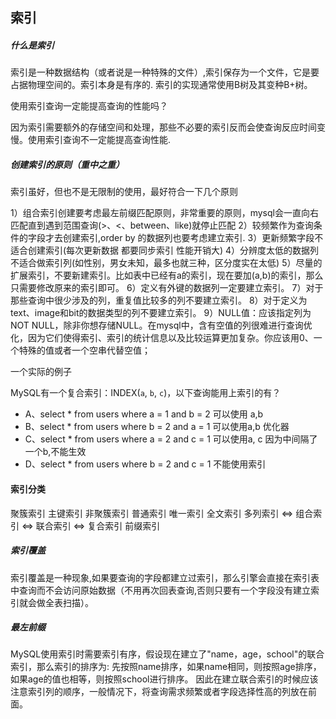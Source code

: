## 索引

##### 什么是索引 

索引是一种数据结构（或者说是一种特殊的文件）,索引保存为一个文件，它是要占据物理空间的。索引本身是有序的.
索引的实现通常使用B树及其变种B+树。

使用索引查询一定能提高查询的性能吗？

因为索引需要额外的存储空间和处理，那些不必要的索引反而会使查询反应时间变慢。使用索引查询不一定能提高查询性能.

##### 创建索引的原则（重中之重）

索引虽好，但也不是无限制的使用，最好符合一下几个原则

1）组合索引创建要考虑最左前缀匹配原则，非常重要的原则，mysql会一直向右匹配直到遇到范围查询(>、<、between、like)就停止匹配
2）较频繁作为查询条件的字段才去创建索引,order by 的数据列也要考虑建立索引.
3）更新频繁字段不适合创建索引(每次更新数据 都要同步索引 性能开销大)
4）分辨度太低的数据列不适合做索引列(如性别，男女未知，最多也就三种，区分度实在太低)
5）尽量的扩展索引，不要新建索引。比如表中已经有a的索引，现在要加(a,b)的索引，那么只需要修改原来的索引即可。
6）定义有外键的数据列一定要建立索引。
7）对于那些查询中很少涉及的列，重复值比较多的列不要建立索引。
8）对于定义为text、image和bit的数据类型的列不要建立索引。
9）NULL值：应该指定列为NOT NULL，除非你想存储NULL。在mysql中，含有空值的列很难进行查询优化，因为它们使得索引、索引的统计信息以及比较运算更加复杂。你应该用0、一个特殊的值或者一个空串代替空值；

一个实际的例子

MySQL有一个复合索引：INDEX(`a`, `b`, `c`)，以下查询能用上索引的有？

 - A、select * from users where a = 1 and b = 2    可以使用 a,b
 - B、select * from users where b = 2 and a = 1    可以使用a,b 优化器
 - C、select * from users where a = 2 and c = 1    可以使用a, c 因为中间隔了一个b,不能生效
 - D、select * from users where b = 2 and c = 1    不能使用索引


#### 索引分类

聚簇索引
    主键索引
非聚簇索引
    普通索引
    唯一索引
    全文索引
    多列索引 <=> 组合索引 <=> 联合索引 <=> 复合索引
    前缀索引

##### 索引覆盖

索引覆盖是一种现象,如果要查询的字段都建立过索引，那么引擎会直接在索引表中查询而不会访问原始数据（不用再次回表查询,否则只要有一个字段没有建立索引就会做全表扫描）。

##### 最左前缀

MySQL使用索引时需要索引有序，假设现在建立了"name，age，school"的联合索引，那么索引的排序为: 
先按照name排序，如果name相同，则按照age排序，如果age的值也相等，则按照school进行排序。
因此在建立联合索引的时候应该注意索引列的顺序，一般情况下，将查询需求频繁或者字段选择性高的列放在前面。
